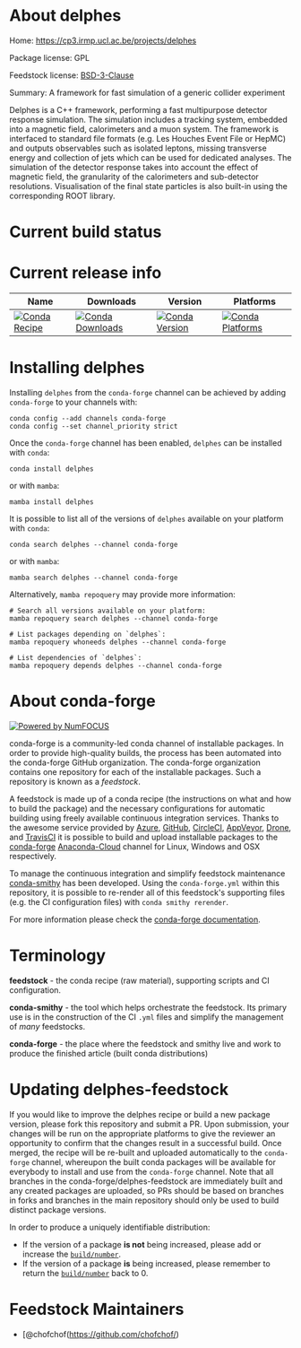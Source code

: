 About delphes
=============

Home: https://cp3.irmp.ucl.ac.be/projects/delphes

Package license: GPL

Feedstock license: [BSD-3-Clause](https://github.com/conda-forge/delphes-feedstock/blob/main/LICENSE.txt)

Summary: A framework for fast simulation of a generic collider experiment

Delphes is a C++ framework, performing a fast multipurpose detector response
simulation. The simulation includes a tracking system, embedded into a magnetic
field, calorimeters and a muon system. The framework is interfaced to standard
file formats (e.g. Les Houches Event File or HepMC) and outputs observables
such as isolated leptons, missing transverse energy and collection of jets
which can be used for dedicated analyses. The simulation of the detector
response takes into account the effect of magnetic field, the granularity of
the calorimeters and sub-detector resolutions. Visualisation of the final state
particles is also built-in using the corresponding ROOT library.


Current build status
====================


Current release info
====================

| Name | Downloads | Version | Platforms |
| --- | --- | --- | --- |
| [![Conda Recipe](https://img.shields.io/badge/recipe-delphes-green.svg)](https://anaconda.org/conda-forge/delphes) | [![Conda Downloads](https://img.shields.io/conda/dn/conda-forge/delphes.svg)](https://anaconda.org/conda-forge/delphes) | [![Conda Version](https://img.shields.io/conda/vn/conda-forge/delphes.svg)](https://anaconda.org/conda-forge/delphes) | [![Conda Platforms](https://img.shields.io/conda/pn/conda-forge/delphes.svg)](https://anaconda.org/conda-forge/delphes) |

Installing delphes
==================

Installing `delphes` from the `conda-forge` channel can be achieved by adding `conda-forge` to your channels with:

```
conda config --add channels conda-forge
conda config --set channel_priority strict
```

Once the `conda-forge` channel has been enabled, `delphes` can be installed with `conda`:

```
conda install delphes
```

or with `mamba`:

```
mamba install delphes
```

It is possible to list all of the versions of `delphes` available on your platform with `conda`:

```
conda search delphes --channel conda-forge
```

or with `mamba`:

```
mamba search delphes --channel conda-forge
```

Alternatively, `mamba repoquery` may provide more information:

```
# Search all versions available on your platform:
mamba repoquery search delphes --channel conda-forge

# List packages depending on `delphes`:
mamba repoquery whoneeds delphes --channel conda-forge

# List dependencies of `delphes`:
mamba repoquery depends delphes --channel conda-forge
```


About conda-forge
=================

[![Powered by
NumFOCUS](https://img.shields.io/badge/powered%20by-NumFOCUS-orange.svg?style=flat&colorA=E1523D&colorB=007D8A)](https://numfocus.org)

conda-forge is a community-led conda channel of installable packages.
In order to provide high-quality builds, the process has been automated into the
conda-forge GitHub organization. The conda-forge organization contains one repository
for each of the installable packages. Such a repository is known as a *feedstock*.

A feedstock is made up of a conda recipe (the instructions on what and how to build
the package) and the necessary configurations for automatic building using freely
available continuous integration services. Thanks to the awesome service provided by
[Azure](https://azure.microsoft.com/en-us/services/devops/), [GitHub](https://github.com/),
[CircleCI](https://circleci.com/), [AppVeyor](https://www.appveyor.com/),
[Drone](https://cloud.drone.io/welcome), and [TravisCI](https://travis-ci.com/)
it is possible to build and upload installable packages to the
[conda-forge](https://anaconda.org/conda-forge) [Anaconda-Cloud](https://anaconda.org/)
channel for Linux, Windows and OSX respectively.

To manage the continuous integration and simplify feedstock maintenance
[conda-smithy](https://github.com/conda-forge/conda-smithy) has been developed.
Using the ``conda-forge.yml`` within this repository, it is possible to re-render all of
this feedstock's supporting files (e.g. the CI configuration files) with ``conda smithy rerender``.

For more information please check the [conda-forge documentation](https://conda-forge.org/docs/).

Terminology
===========

**feedstock** - the conda recipe (raw material), supporting scripts and CI configuration.

**conda-smithy** - the tool which helps orchestrate the feedstock.
                   Its primary use is in the construction of the CI ``.yml`` files
                   and simplify the management of *many* feedstocks.

**conda-forge** - the place where the feedstock and smithy live and work to
                  produce the finished article (built conda distributions)


Updating delphes-feedstock
==========================

If you would like to improve the delphes recipe or build a new
package version, please fork this repository and submit a PR. Upon submission,
your changes will be run on the appropriate platforms to give the reviewer an
opportunity to confirm that the changes result in a successful build. Once
merged, the recipe will be re-built and uploaded automatically to the
`conda-forge` channel, whereupon the built conda packages will be available for
everybody to install and use from the `conda-forge` channel.
Note that all branches in the conda-forge/delphes-feedstock are
immediately built and any created packages are uploaded, so PRs should be based
on branches in forks and branches in the main repository should only be used to
build distinct package versions.

In order to produce a uniquely identifiable distribution:
 * If the version of a package **is not** being increased, please add or increase
   the [``build/number``](https://docs.conda.io/projects/conda-build/en/latest/resources/define-metadata.html#build-number-and-string).
 * If the version of a package **is** being increased, please remember to return
   the [``build/number``](https://docs.conda.io/projects/conda-build/en/latest/resources/define-metadata.html#build-number-and-string)
   back to 0.

Feedstock Maintainers
=====================

* [@chofchof(https://github.com/chofchof/)

